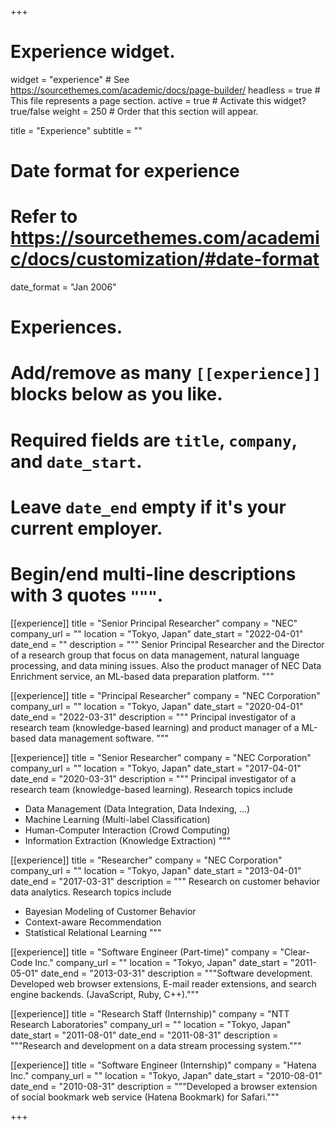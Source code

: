 +++
# Experience widget.
widget = "experience"  # See https://sourcethemes.com/academic/docs/page-builder/
headless = true  # This file represents a page section.
active = true  # Activate this widget? true/false
weight = 250  # Order that this section will appear.

title = "Experience"
subtitle = ""

# Date format for experience
#   Refer to https://sourcethemes.com/academic/docs/customization/#date-format
date_format = "Jan 2006"

# Experiences.
#   Add/remove as many `[[experience]]` blocks below as you like.
#   Required fields are `title`, `company`, and `date_start`.
#   Leave `date_end` empty if it's your current employer.
#   Begin/end multi-line descriptions with 3 quotes `"""`.

[[experience]]
  title = "Senior Principal Researcher"
  company = "NEC"
  company_url = ""
  location = "Tokyo, Japan"
  date_start = "2022-04-01"
  date_end = ""
  description = """
Senior Principal Researcher and the Director of a research group that focus on data management, natural language processing, and data mining issues. Also the product manager of NEC Data Enrichment service, an ML-based data preparation platform.
"""

[[experience]]
  title = "Principal Researcher"
  company = "NEC Corporation"
  company_url = ""
  location = "Tokyo, Japan"
  date_start = "2020-04-01"
  date_end = "2022-03-31"
  description = """
Principal investigator of a research team (knowledge-based learning) and product manager of a ML-based data management software.
"""

[[experience]]
  title = "Senior Researcher"
  company = "NEC Corporation"
  company_url = ""
  location = "Tokyo, Japan"
  date_start = "2017-04-01"
  date_end = "2020-03-31"
  description = """
Principal investigator of a research team (knowledge-based learning). Research topics include
  
* Data Management (Data Integration, Data Indexing, ...)
* Machine Learning (Multi-label Classification)
* Human-Computer Interaction (Crowd Computing)
* Information Extraction (Knowledge Extraction)
"""

[[experience]]
  title = "Researcher"
  company = "NEC Corporation"
  company_url = ""
  location = "Tokyo, Japan"
  date_start = "2013-04-01"
  date_end = "2017-03-31"
  description = """
Research on customer behavior data analytics. Research topics include

* Bayesian Modeling of Customer Behavior
* Context-aware Recommendation
* Statistical Relational Learning
"""

[[experience]]
  title = "Software Engineer (Part-time)"
  company = "Clear-Code Inc."
  company_url = ""
  location = "Tokyo, Japan"
  date_start = "2011-05-01"
  date_end = "2013-03-31"
  description = """Software development. Developed web browser extensions, E-mail reader extensions, and search engine backends. (JavaScript, Ruby, C++)."""

[[experience]]
  title = "Research Staff (Internship)"
  company = "NTT Research Laboratories"
  company_url = ""
  location = "Tokyo, Japan"
  date_start = "2011-08-01"
  date_end = "2011-08-31"
  description = """Research and development on a data stream processing system."""

[[experience]]
  title = "Software Engineer (Internship)"
  company = "Hatena Inc."
  company_url = ""
  location = "Tokyo, Japan"
  date_start = "2010-08-01"
  date_end = "2010-08-31"
  description = """Developed a browser extension of social bookmark web service (Hatena Bookmark) for Safari."""

+++
